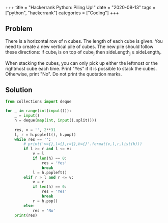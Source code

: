 +++
title = "Hackerrank Python: Piling Up!"
date = "2020-08-13"
tags = ["python", "hackerrank"]
categories = ["Coding"]
+++

## Problem

There is a horizontal row of n cubes. The length of each cube is given. You need to create a new vertical pile of cubes. The new pile should follow these directions: if cube<sub>i</sub> is on top of cube<sub>j</sub> then sideLength<sub>j</sub> ≥ sideLength<sub>i</sub>.

When stacking the cubes, you can only pick up either the leftmost or the rightmost cube each time. Print "Yes" if it is possible to stack the cubes. Otherwise, print "No". Do not print the quotation marks.

## Solution

```python
from collections import deque

for _ in range(int(input())):
    _ = input()
    h = deque(map(int, input().split()))
    
    res, v = '', 2**31
    l, r = h.popleft(), h.pop()
    while res == '':
        # print('v={},l={},r={},h={}'.format(v,l,r,list(h)))
        if l >= r and l <= v:
            v = l
            if len(h) == 0:
                res = 'Yes'
                break
            l = h.popleft()
        elif r > l and r <= v:
            v = r
            if len(h) == 0:
                res = 'Yes'
                break
            r = h.pop()
        else:
            res = 'No'
    print(res)
```
